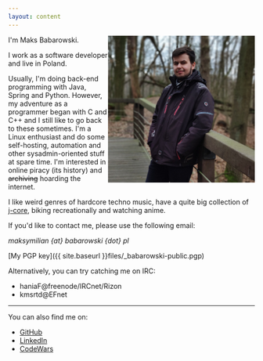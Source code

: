 ```yaml
---
layout: content
---
```


<img src="/images/me.jpg" alt="Picture of me" style="width: 300px; float: right;"/>
I'm Maks Babarowski.

I work as a software developer and live in Poland.

Usually, I'm doing back-end programming with Java, Spring and Python. However, my adventure as a programmer began with C and C++ and I still like to go back to these sometimes. I'm a Linux enthusiast and do some self-hosting, automation and other sysadmin-oriented stuff at spare time. I'm interested in online piracy (its history) and ~~archiving~~ hoarding the internet.

I like weird genres of hardcore techno music, have a quite big collection of [j-core](https://www.urbandictionary.com/define.php?term=j-core), biking recreationally and watching anime.

If you'd like to contact me, please use the following email:

*maksymilian {at} babarowski {dot} pl*

[My PGP key]({{ site.baseurl }}files/_babarowski-public.pgp)

Alternatively, you can try catching me on IRC:
 - haniaF@freenode/IRCnet/Rizon
 - kmsrtd@EFnet

<hr />

You can also find me on:
- [GitHub](https://github.com/k0mmsussert0d)
- [LinkedIn](https://www.linkedin.com/in/maxbabarowski/)
- [CodeWars](https://www.codewars.com/users/mmmbi)